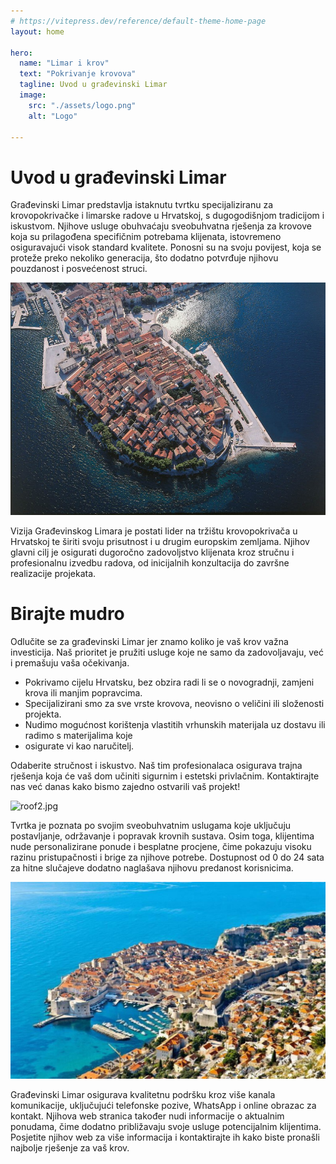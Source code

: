 ```yaml
---
# https://vitepress.dev/reference/default-theme-home-page
layout: home

hero:
  name: "Limar i krov"
  text: "Pokrivanje krovova"
  tagline: Uvod u građevinski Limar
  image:
    src: "./assets/logo.png"
    alt: "Logo"

---
```

# Uvod u građevinski Limar

Građevinski Limar predstavlja istaknutu tvrtku specijaliziranu za krovopokrivačke i limarske radove u 
Hrvatskoj, s dugogodišnjom tradicijom i iskustvom. Njihove usluge obuhvaćaju sveobuhvatna rješenja za 
krovove koja su prilagođena specifičnim potrebama klijenata, istovremeno osiguravajući visok standard 
kvalitete. Ponosni su na svoju povijest, koja se proteže preko nekoliko generacija, što dodatno potvrđuje 
njihovu pouzdanost i posvećenost struci.

![roofs.jpg](assets/roofs.jpg)

Vizija Građevinskog Limara je postati lider na tržištu krovopokrivača u Hrvatskoj te širiti svoju
prisutnost i u drugim europskim zemljama. Njihov glavni cilj je osigurati dugoročno zadovoljstvo 
klijenata kroz stručnu i profesionalnu izvedbu radova, od inicijalnih konzultacija do završne 
realizacije projekata.

# Birajte mudro

Odlučite se za građevinski Limar jer znamo koliko je vaš krov važna investicija. Naš prioritet je 
pružiti usluge koje ne samo da zadovoljavaju, već i premašuju vaša očekivanja.

- Pokrivamo cijelu Hrvatsku, bez obzira radi li se o novogradnji, zamjeni krova ili manjim popravcima.
- Specijalizirani smo za sve vrste krovova, neovisno o veličini ili složenosti projekta.
- Nudimo mogućnost korištenja vlastitih vrhunskih materijala uz dostavu ili radimo s materijalima koje 
- osigurate vi kao naručitelj.

Odaberite stručnost i iskustvo. Naš tim profesionalaca osigurava trajna rješenja koja će vaš dom 
učiniti sigurnim i estetski privlačnim. Kontaktirajte nas već danas kako bismo zajedno ostvarili 
vaš projekt!

![roof2.jpg](assets/roof2.jpg)

Tvrtka je poznata po svojim sveobuhvatnim uslugama koje uključuju postavljanje, održavanje i 
popravak krovnih sustava. Osim toga, klijentima nude personalizirane ponude i besplatne procjene, 
čime pokazuju visoku razinu pristupačnosti i brige za njihove potrebe. Dostupnost od 0 do 24 sata 
za hitne slučajeve dodatno naglašava njihovu predanost korisnicima.

![roofs1.jpg](assets/roofs1.jpg)

Građevinski Limar osigurava kvalitetnu podršku kroz više kanala komunikacije, uključujući telefonske 
pozive, WhatsApp i online obrazac za kontakt. Njihova web stranica također nudi informacije o aktualnim 
ponudama, čime dodatno približavaju svoje usluge potencijalnim klijentima. Posjetite njihov web za 
više informacija i kontaktirajte ih kako biste pronašli najbolje rješenje za vaš krov.

